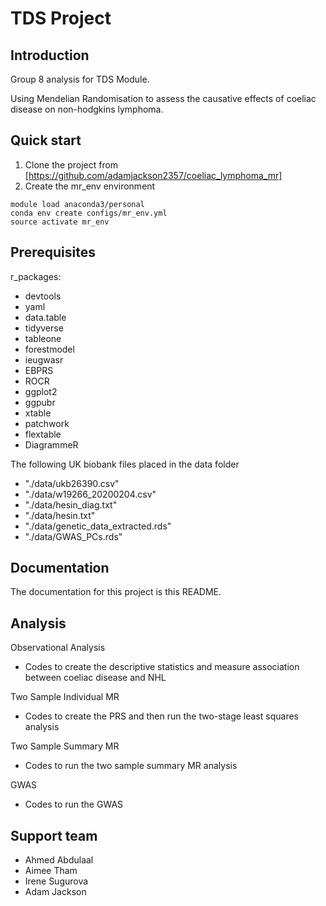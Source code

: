# TDS Project

## Introduction

Group 8 analysis for TDS Module.

Using Mendelian Randomisation to assess the causative effects of coeliac disease on
non-hodgkins lymphoma.

## Quick start

1. Clone the project from [https://github.com/adamjackson2357/coeliac_lymphoma_mr]
2. Create the mr_env environment
```
module load anaconda3/personal
conda env create configs/mr_env.yml
source activate mr_env
```

## Prerequisites

r_packages:
- devtools
- yaml
- data.table
- tidyverse
- tableone
- forestmodel
- ieugwasr
- EBPRS
- ROCR
- ggplot2
- ggpubr
- xtable
- patchwork
- flextable
- DiagrammeR

The following UK biobank files placed in the data folder
- "./data/ukb26390.csv"
- "./data/w19266_20200204.csv"
- "./data/hesin_diag.txt"
- "./data/hesin.txt"
- "./data/genetic_data_extracted.rds"
- "./data/GWAS_PCs.rds"

## Documentation

The documentation for this project is this README.

## Analysis

Observational Analysis
- Codes to create the descriptive statistics and measure association between coeliac disease and NHL

Two Sample Individual MR
- Codes to create the PRS and then run the two-stage least squares analysis

Two Sample Summary MR
- Codes to run the two sample summary MR analysis

GWAS
- Codes to run the GWAS

## Support team

- Ahmed Abdulaal
- Aimee Tham
- Irene Sugurova
- Adam Jackson

